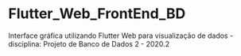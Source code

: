 # Flutter_Web_FrontEnd_BD
 Interface gráfica utilizando Flutter Web para visualização de dados - disciplina: Projeto de Banco de Dados 2 - 2020.2
